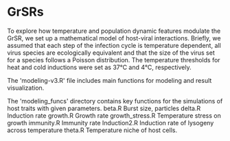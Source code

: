 # GrSRs

To explore how temperature and population dynamic features modulate the GrSR, we set up a mathematical model of host-viral interactions. 
Briefly, we assumed that each step of the infection cycle is temperature dependent, all virus species are ecologically equivalent and that the size of the virus set for a species follows a Poisson distribution. 
The temperature thresholds for heat and cold inductions were set as 37℃ and 4℃, respectively. 

The 'modeling-v3.R' file includes main functions for modeling and result visualization.

The 'modeling_funcs' directory contains key functions for the simulations of host traits with given parameters.
beta.R    Burst size, particles
delta.R   Induction rate
growth.R  Growth rate
growth_stress.R   Temperature stress on growth
immunity.R    Immunity rate
Induction2.R    Induction rate of lysogeny across temperature 
theta.R   Temperature niche of host cells.

